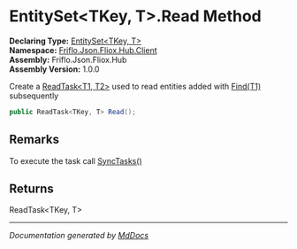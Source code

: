 ﻿<!--  
  <auto-generated>   
    The contents of this file were generated by a tool.  
    Changes to this file may be list if the file is regenerated  
  </auto-generated>   
-->

# EntitySet\<TKey, T\>.Read Method

**Declaring Type:** [EntitySet\<TKey, T\>](../index.md)  
**Namespace:** [Friflo.Json.Fliox.Hub.Client](../../index.md)  
**Assembly:** Friflo.Json.Fliox.Hub  
**Assembly Version:** 1.0.0

Create a [ReadTask\<T1, T2\>](../../ReadTask-2/index.md) used to read entities  added with [Find(T1)](../../ReadTask-2/methods/Find.md) subsequently

```csharp
public ReadTask<TKey, T> Read();
```

## Remarks

 To execute the task call [SyncTasks()](../../FlioxClient/methods/SyncTasks.md)

## Returns

ReadTask\<TKey, T\>

___

*Documentation generated by [MdDocs](https://github.com/ap0llo/mddocs)*
